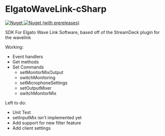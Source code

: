 # ElgatoWaveLink-cSharp
[![Nuget](https://img.shields.io/nuget/v/elgatowavesdk)](https://www.nuget.org/packages/ElgatoWaveSDK/ "![Nuget](https://img.shields.io/nuget/v/elgatowavesdk)")[ ![Nuget (with prereleases)](https://img.shields.io/nuget/vpre/elgatowavesdk)](https://www.nuget.org/packages/ElgatoWaveSDK/ " ![Nuget (with prereleases)](https://img.shields.io/nuget/vpre/elgatowavesdk)")

SDK For Elgato Wave Link Software, based off of the StreamDeck plugin for the wavelink

Working:
- Event handlers
- Get methods
- Set Commands
  - setMonitorMixOutput
  - switchMonitoring
  - setMicrophoneSettings
  - setOutputMixer
  - switchMonitorMix

Left to do:
- Unit Test
- setInputMix isn't implemented yet
- Add support for new filter feature
- Add client settings
